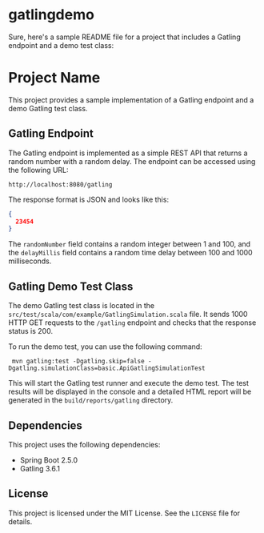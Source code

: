 # gatlingdemo
Sure, here's a sample README file for a project that includes a Gatling endpoint and a demo test class:

# Project Name

This project provides a sample implementation of a Gatling endpoint and a demo Gatling test class.

## Gatling Endpoint

The Gatling endpoint is implemented as a simple REST API that returns a random number with a random delay. The endpoint can be accessed using the following URL:

```
http://localhost:8080/gatling
```

The response format is JSON and looks like this:

```json
{
  23454
}
```

The `randomNumber` field contains a random integer between 1 and 100, and the `delayMillis` field contains a random time delay between 100 and 1000 milliseconds.

## Gatling Demo Test Class

The demo Gatling test class is located in the `src/test/scala/com/example/GatlingSimulation.scala` file. It sends 1000 HTTP GET requests to the `/gatling` endpoint and checks that the response status is 200.

To run the demo test, you can use the following command:

```
 mvn gatling:test -Dgatling.skip=false -Dgatling.simulationClass=basic.ApiGatlingSimulationTest

```

This will start the Gatling test runner and execute the demo test. The test results will be displayed in the console and a detailed HTML report will be generated in the `build/reports/gatling` directory.

## Dependencies

This project uses the following dependencies:

- Spring Boot 2.5.0
- Gatling 3.6.1

## License

This project is licensed under the MIT License. See the `LICENSE` file for details.
